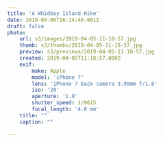 ```yaml
---
title: 'A Whidbey Island Hike'
date: 2019-04-06T16:14:46.001Z
draft: false
photo:
    url: s3/images/2019-04-05-11-18-57.jpg
    thumb: s3/thumbs/2019-04-05-11-18-57.jpg
    preview: s3/previews/2019-04-05-11-18-57.jpg
    created: 2019-04-05T11:18:57.000Z
    exif:
        make: Apple
        model: 'iPhone 7'
        lens: 'iPhone 7 back camera 3.99mm f/1.8'
        iso: '20'
        aperture: '1.8'
        shutter_speed: 1/9615
        focal_length: '4.0 mm'
    title: ""
    caption: ""

---
```


